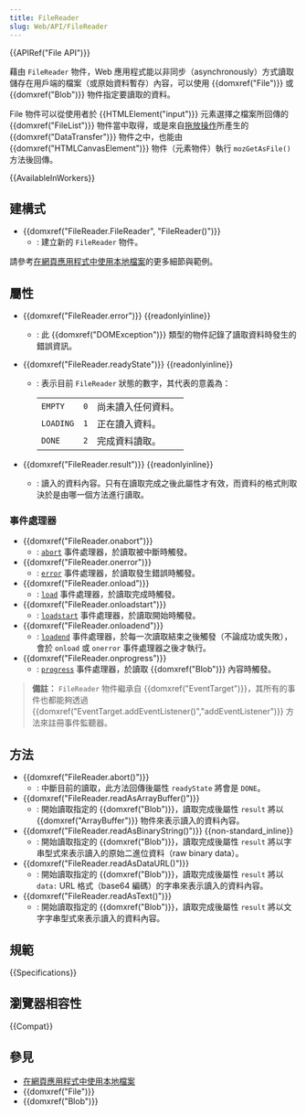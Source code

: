 ```yaml
---
title: FileReader
slug: Web/API/FileReader
---
```


{{APIRef("File API")}}

藉由 `FileReader` 物件，Web 應用程式能以非同步（asynchronously）方式讀取儲存在用戶端的檔案（或原始資料暫存）內容，可以使用 {{domxref("File")}} 或 {{domxref("Blob")}} 物件指定要讀取的資料。

File 物件可以從使用者於 {{HTMLElement("input")}} 元素選擇之檔案所回傳的 {{domxref("FileList")}} 物件當中取得，或是來自[拖放操作](/docs/Web/Guide/HTML/Drag_and_drop)所產生的 {{domxref("DataTransfer")}} 物件之中，也能由 {{domxref("HTMLCanvasElement")}} 物件（元素物件）執行 `mozGetAsFile()` 方法後回傳。

{{AvailableInWorkers}}

## 建構式

- {{domxref("FileReader.FileReader", "FileReader()")}}
  - : 建立新的 `FileReader` 物件。

請參考[在網頁應用程式中使用本地檔案](/docs/Using_files_from_web_applications)的更多細節與範例。

## 屬性

- {{domxref("FileReader.error")}} {{readonlyinline}}
  - : 此 {{domxref("DOMException")}} 類型的物件記錄了讀取資料時發生的錯誤資訊。
- {{domxref("FileReader.readyState")}} {{readonlyinline}}

  - : 表示目前 `FileReader` 狀態的數字，其代表的意義為：

    <table>
    <tbody>
    <tr>
      <td><code>EMPTY</code></td>
      <td><code>0</code></td>
      <td>尚未讀入任何資料。</td>
    </tr>
    <tr>
      <td><code>LOADING</code></td>
      <td><code>1</code></td>
      <td>正在讀入資料。</td>
    </tr>
    <tr>
      <td><code>DONE</code></td>
      <td><code>2</code></td>
      <td>完成資料讀取。</td>
    </tr>
    </tbody>
    </table>

- {{domxref("FileReader.result")}} {{readonlyinline}}
  - : 讀入的資料內容。只有在讀取完成之後此屬性才有效，而資料的格式則取決於是由哪一個方法進行讀取。

### 事件處理器

- {{domxref("FileReader.onabort")}}
  - : [`abort`](/zh-TW/docs/Web/API/HTMLMediaElement/abort_event) 事件處理器，於讀取被中斷時觸發。
- {{domxref("FileReader.onerror")}}
  - : [`error`](/zh-TW/docs/Web/API/Element/error_event) 事件處理器，於讀取發生錯誤時觸發。
- {{domxref("FileReader.onload")}}
  - : [`load`](/zh-TW/docs/Web/API/Window/load_event) 事件處理器，於讀取完成時觸發。
- {{domxref("FileReader.onloadstart")}}
  - : [`loadstart`](/zh-TW/docs/Web/API/XMLHttpRequest/loadstart_event) 事件處理器，於讀取開始時觸發。
- {{domxref("FileReader.onloadend")}}
  - : [`loadend`](/zh-TW/docs/Web/API/XMLHttpRequest/loadend_event) 事件處理器，於每一次讀取結束之後觸發（不論成功或失敗），會於 `onload` 或 `onerror` 事件處理器之後才執行。
- {{domxref("FileReader.onprogress")}}
  - : [`progress`](/zh-TW/docs/Web/API/XMLHttpRequest/progress_event) 事件處理器，於讀取 {{domxref("Blob")}} 內容時觸發。

> **備註：** `FileReader` 物件繼承自 {{domxref("EventTarget")}}，其所有的事件也都能夠透過 {{domxref("EventTarget.addEventListener()","addEventListener")}} 方法來註冊事件監聽器。

## 方法

- {{domxref("FileReader.abort()")}}
  - : 中斷目前的讀取，此方法回傳後屬性 `readyState` 將會是 `DONE`。
- {{domxref("FileReader.readAsArrayBuffer()")}}
  - : 開始讀取指定的 {{domxref("Blob")}}，讀取完成後屬性 `result` 將以 {{domxref("ArrayBuffer")}} 物件來表示讀入的資料內容。
- {{domxref("FileReader.readAsBinaryString()")}} {{non-standard_inline}}
  - : 開始讀取指定的 {{domxref("Blob")}}，讀取完成後屬性 `result` 將以字串型式來表示讀入的原始二進位資料（raw binary data）。
- {{domxref("FileReader.readAsDataURL()")}}
  - : 開始讀取指定的 {{domxref("Blob")}}，讀取完成後屬性 `result` 將以 `data:` URL 格式（base64 編碼）的字串來表示讀入的資料內容。
- {{domxref("FileReader.readAsText()")}}
  - : 開始讀取指定的 {{domxref("Blob")}}，讀取完成後屬性 `result` 將以文字字串型式來表示讀入的資料內容。

## 規範

{{Specifications}}

## 瀏覽器相容性

{{Compat}}

## 參見

- [在網頁應用程式中使用本地檔案](/docs/Using_files_from_web_applications)
- {{domxref("File")}}
- {{domxref("Blob")}}
